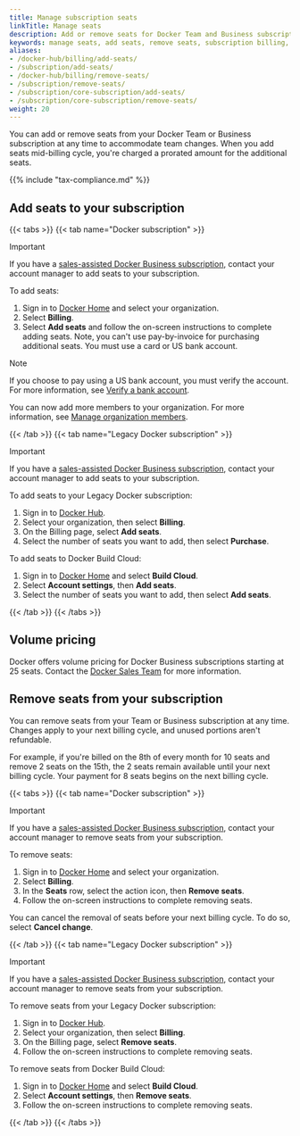 ```yaml
---
title: Manage subscription seats
linkTitle: Manage seats
description: Add or remove seats for Docker Team and Business subscriptions
keywords: manage seats, add seats, remove seats, subscription billing, team members
aliases:
- /docker-hub/billing/add-seats/
- /subscription/add-seats/
- /docker-hub/billing/remove-seats/
- /subscription/remove-seats/
- /subscription/core-subscription/add-seats/
- /subscription/core-subscription/remove-seats/
weight: 20
---
```


You can add or remove seats from your Docker Team or Business subscription at any time to accommodate team changes. When you add seats mid-billing cycle, you're charged a prorated amount for the additional seats.

{{% include "tax-compliance.md" %}}

## Add seats to your subscription

{{< tabs >}}
{{< tab name="Docker subscription" >}}

> [!IMPORTANT]
>
> If you have a [sales-assisted Docker Business subscription](details.md#sales-assisted), contact your account manager to add seats to your subscription.

To add seats:

1. Sign in to [Docker Home](https://app.docker.com/) and select your
organization.
1. Select **Billing**.
1. Select **Add seats** and follow the on-screen instructions to complete
adding seats. Note, you can't use pay-by-invoice for purchasing additional
seats. You must use a card or US bank account.

> [!NOTE]
>
> If you choose to pay using a US bank account, you must verify the account. For
> more information, see [Verify a bank account](manuals/billing/payment-method.md#verify-a-bank-account).

You can now add more members to your organization. For more information, see [Manage organization members](../admin/organization/members.md).

{{< /tab >}}
{{< tab name="Legacy Docker subscription" >}}

> [!IMPORTANT]
>
> If you have a [sales-assisted Docker Business subscription](details.md#sales-assisted), contact your account manager to add seats to your subscription.

To add seats to your Legacy Docker subscription:

1. Sign in to [Docker Hub](https://hub.docker.com).
1. Select your organization, then select **Billing**.
1. On the Billing page, select **Add seats**.
1. Select the number of seats you want to add, then select **Purchase**.

To add seats to Docker Build Cloud:

1. Sign in to [Docker Home](https://app.docker.com) and select **Build Cloud**.
1. Select **Account settings**, then **Add seats**.
1. Select the number of seats you want to add, then select **Add seats**.

{{< /tab >}}
{{< /tabs >}}

## Volume pricing

Docker offers volume pricing for Docker Business subscriptions starting at 25 seats. Contact the [Docker Sales Team](https://www.docker.com/pricing/contact-sales/) for more information.

## Remove seats from your subscription

You can remove seats from your Team or Business subscription at any time. Changes apply to your next billing cycle, and unused portions aren't refundable.

For example, if you're billed on the 8th of every month for 10 seats and remove 2 seats on the 15th, the 2 seats remain available until your next billing cycle. Your payment for 8 seats begins on the next billing cycle.

{{< tabs >}}
{{< tab name="Docker subscription" >}}

> [!IMPORTANT]
>
> If you have a [sales-assisted Docker Business subscription](details.md#sales-assisted), contact your account manager to remove seats from your subscription.

To remove seats:

1. Sign in to [Docker Home](https://app.docker.com/) and select your
organization.
1. Select **Billing**.
1. In the **Seats** row, select the action icon, then **Remove seats**.
1. Follow the on-screen instructions to complete removing seats.

You can cancel the removal of seats before your next billing cycle. To do so, select **Cancel change**.

{{< /tab >}}
{{< tab name="Legacy Docker subscription" >}}

> [!IMPORTANT]
>
> If you have a [sales-assisted Docker Business subscription](details.md#sales-assisted), contact your account manager to remove seats from your subscription.

To remove seats from your Legacy Docker subscription:

1. Sign in to [Docker Hub](https://hub.docker.com).
1. Select your organization, then select **Billing**.
1. On the Billing page, select **Remove seats**.
1. Follow the on-screen instructions to complete removing seats.

To remove seats from Docker Build Cloud:

1. Sign in to [Docker Home](https://app.docker.com) and select **Build Cloud**.
1. Select **Account settings**, then **Remove seats**.
1. Follow the on-screen instructions to complete removing seats.

{{< /tab >}}
{{< /tabs >}}